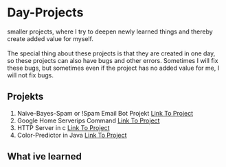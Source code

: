# Day-Projects
smaller projects, where I try to deepen newly learned things and thereby create added value for myself. <br/><br/>The special thing about these projects is that they are created in one day, so these projects can also have bugs and other errors. Sometimes I will fix these bugs, but sometimes even if the project has no added value for me, I will not fix bugs. 

## Projekts 
1. Naive-Bayes-Spam or !Spam Email Bot Projekt [Link To Project](https://github.com/FinnJakobR/Day-Projects/tree/main/Naive-Bayes/SpamORnotSpam)
2. Google Home Serverips Command [Link To Project](https://github.com/FinnJakobR/Day-Projects/tree/main/GoogleHome/ServerIpsCommand)
3. HTTP Server in c [Link To Project](https://github.com/FinnJakobR/Day-Projects/tree/main/HTTP)
3. Color-Predictor in Java [Link To Project](https://github.com/FinnJakobR/Day-Projects/tree/main/Color-Predictor-ki)

## What ive learned

